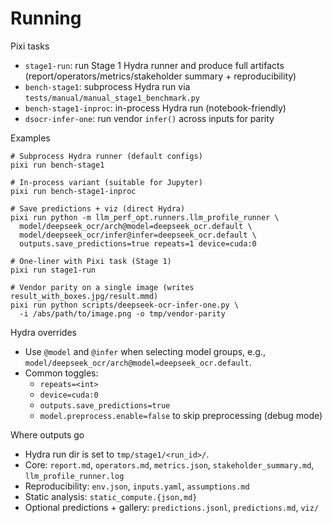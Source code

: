 # Running

Pixi tasks
- `stage1-run`: run Stage 1 Hydra runner and produce full artifacts (report/operators/metrics/stakeholder summary + reproducibility)
- `bench-stage1`: subprocess Hydra run via `tests/manual/manual_stage1_benchmark.py`
- `bench-stage1-inproc`: in-process Hydra run (notebook-friendly)
- `dsocr-infer-one`: run vendor `infer()` across inputs for parity

Examples
```
# Subprocess Hydra runner (default configs)
pixi run bench-stage1

# In-process variant (suitable for Jupyter)
pixi run bench-stage1-inproc

# Save predictions + viz (direct Hydra)
pixi run python -m llm_perf_opt.runners.llm_profile_runner \
  model/deepseek_ocr/arch@model=deepseek_ocr.default \
  model/deepseek_ocr/infer@infer=deepseek_ocr.default \
  outputs.save_predictions=true repeats=1 device=cuda:0

# One-liner with Pixi task (Stage 1)
pixi run stage1-run

# Vendor parity on a single image (writes result_with_boxes.jpg/result.mmd)
pixi run python scripts/deepseek-ocr-infer-one.py \
  -i /abs/path/to/image.png -o tmp/vendor-parity
```

Hydra overrides
- Use `@model` and `@infer` when selecting model groups, e.g., `model/deepseek_ocr/arch@model=deepseek_ocr.default`.
- Common toggles:
  - `repeats=<int>`
  - `device=cuda:0`
  - `outputs.save_predictions=true`
  - `model.preprocess.enable=false` to skip preprocessing (debug mode)

Where outputs go
- Hydra run dir is set to `tmp/stage1/<run_id>/`.
- Core: `report.md`, `operators.md`, `metrics.json`, `stakeholder_summary.md`, `llm_profile_runner.log`
- Reproducibility: `env.json`, `inputs.yaml`, `assumptions.md`
- Static analysis: `static_compute.{json,md}`
- Optional predictions + gallery: `predictions.jsonl`, `predictions.md`, `viz/`

